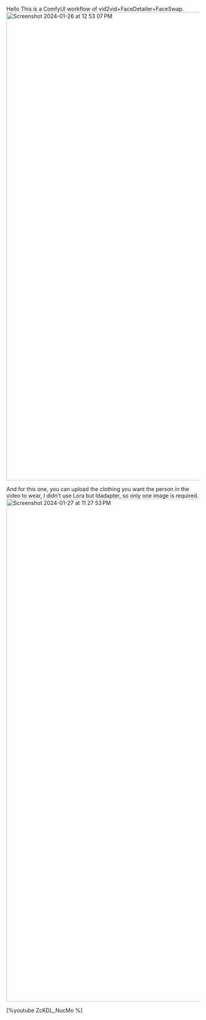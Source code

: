 Hello
This is a ComfyUI workflow of vid2vid+FaceDetailer+FaceSwap.
<img width="1221" alt="Screenshot 2024-01-26 at 12 53 07 PM" src="https://github.com/KingLeear/ComfyUi_Video_FaceRestore/assets/131568889/78849c26-52fd-4207-af12-508dbc7cdbca">

And for this one, you can upload the clothing you want the person in the video to wear, I didn't use Lora but Idadapter, so only one image is required. 
<img width="1311" alt="Screenshot 2024-01-27 at 11 27 53 PM" src="https://github.com/KingLeear/ComfyUi_Video_FaceRestore/assets/131568889/33fbafa7-7aaa-4381-a070-6fa0e72ff852">


[%youtube ZcKDL_NucMo %]
